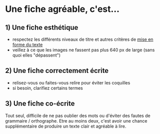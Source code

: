 # Une fiche agréable, c'est…

## 1) Une fiche esthétique

* respectez les différents niveaux de titre et autres critères de [mise en forme du texte](http://www.multibao.org/#multibao/documentation/blob/master/fiches/mise_forme_texte.md)
* veillez à ce que les images ne fassent pas plus 640 px de large (sans quoi elles "dépassent")

## 2) Une fiche correctement écrite

* relisez-vous ou faites-vous relire pour éviter les coquilles
* si besoin, clarifiez certains termes

## 3) Une fiche co-écrite

Tout seul, difficile de ne pas oublier des mots ou d'éviter des fautes de grammaire / orthographe. Etre au moins deux, c'est avoir une chance supplémentaire de produire un texte clair et agréable à lire.
